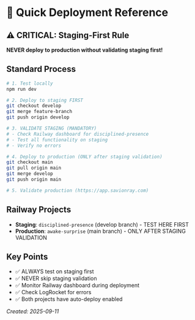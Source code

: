 # 🚀 Quick Deployment Reference

## ⚠️ CRITICAL: Staging-First Rule
**NEVER deploy to production without validating staging first!**

## Standard Process
```bash
# 1. Test locally
npm run dev

# 2. Deploy to staging FIRST
git checkout develop
git merge feature-branch
git push origin develop

# 3. VALIDATE STAGING (MANDATORY)
# - Check Railway dashboard for disciplined-presence
# - Test all functionality on staging
# - Verify no errors

# 4. Deploy to production (ONLY after staging validation)
git checkout main
git pull origin main
git merge develop
git push origin main

# 5. Validate production (https://app.savionray.com)
```

## Railway Projects
- **Staging**: `disciplined-presence` (develop branch) - TEST HERE FIRST
- **Production**: `awake-surprise` (main branch) - ONLY AFTER STAGING VALIDATION

## Key Points
- ✅ ALWAYS test on staging first
- ✅ NEVER skip staging validation
- ✅ Monitor Railway dashboard during deployment
- ✅ Check LogRocket for errors
- ✅ Both projects have auto-deploy enabled

*Created: 2025-09-11*
